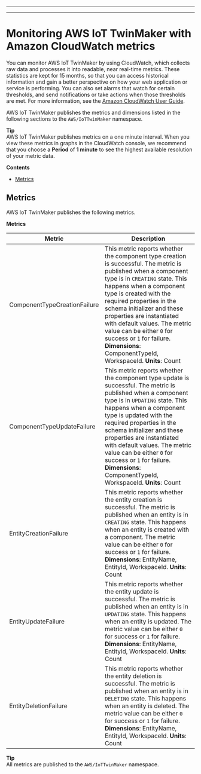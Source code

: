 --------

--------

# Monitoring AWS IoT TwinMaker with Amazon CloudWatch metrics<a name="monitor-cloudwatch-metrics"></a>

You can monitor AWS IoT TwinMaker by using CloudWatch, which collects raw data and processes it into readable, near real\-time metrics\. These statistics are kept for 15 months, so that you can access historical information and gain a better perspective on how your web application or service is performing\. You can also set alarms that watch for certain thresholds, and send notifications or take actions when those thresholds are met\. For more information, see the [Amazon CloudWatch User Guide](https://docs.aws.amazon.com/AmazonCloudWatch/latest/monitoring/)\.

AWS IoT TwinMaker publishes the metrics and dimensions listed in the following sections to the `AWS/IoTTwinMaker` namespace\.

**Tip**  
AWS IoT TwinMaker publishes metrics on a one minute interval\. When you view these metrics in graphs in the CloudWatch console, we recommend that you choose a **Period** of **1 minute** to see the highest available resolution of your metric data\.

**Contents**
+ [Metrics](#gateway-metrics)

## Metrics<a name="gateway-metrics"></a>

AWS IoT TwinMaker publishes the following metrics\.


**Metrics**  

| Metric | Description | 
| --- | --- | 
| ComponentTypeCreationFailure |  This metric reports whether the component type creation is successful\. The metric is published when a component type is in `CREATING` state\. This happens when a component type is created with the required properties in the schema initializer and these properties are instantiated with default values\.  The metric value can be either `0` for success or `1` for failure\. **Dimensions**: ComponentTypeId, WorkspaceId\.  **Units**: Count  | 
| ComponentTypeUpdateFailure |  This metric reports whether the component type update is successful\. The metric is published when a component type is in `UPDATING` state\. This happens when a component type is updated with the required properties in the schema initializer and these properties are instantiated with default values\.  The metric value can be either `0` for success or `1` for failure\. **Dimensions**: ComponentTypeId, WorkspaceId\.  **Units**: Count  | 
| EntityCreationFailure |  This metric reports whether the entity creation is successful\. The metric is published when an entity is in `CREATING` state\. This happens when an entity is created with a component\. The metric value can be either `0` for success or `1` for failure\.  **Dimensions**: EntityName, EntityId, WorkspaceId\. **Units**: Count  | 
| EntityUpdateFailure |  This metric reports whether the entity update is successful\. The metric is published when an entity is in `UPDATING` state\. This happens when an entity is updated\. The metric value can be either `0` for success or `1` for failure\. **Dimensions**: EntityName, EntityId, WorkspaceId\. **Units**: Count  | 
| EntityDeletionFailure |  This metric reports whether the entity deletion is successful\. The metric is published when an entity is in `DELETING` state\. This happens when an entity is deleted\. The metric value can be either `0` for success or `1` for failure\. **Dimensions**: EntityName, EntityId, WorkspaceId\. **Units**: Count  | 

**Tip**  
All metrics are published to the `AWS/IoTTwinMaker` namespace\.